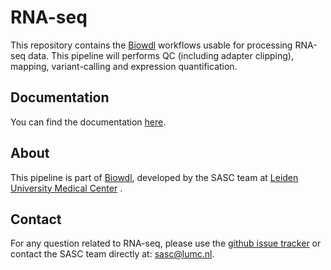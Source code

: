# RNA-seq

This repository contains the [Biowdl](https://github.com/biowdl) 
workflows usable for processing RNA-seq data. This pipeline will
performs QC (including adapter clipping), mapping, variant-calling
and expression quantification.

## Documentation

You can find the documentation [here](https://biowdl.github.io/RNA-seq/).

## About
This pipeline is part of [Biowdl](https://github.com/biowdl),
developed by the SASC team at [Leiden University Medical Center](https://www.lumc.nl/)
. 

## Contact

<p>
  <!-- Obscure e-mail address for spammers -->
For any question related to RNA-seq, please use the
<a href='https://github.com/biowdl/RNA-seq/issues'>github issue tracker</a>
or contact
 the SASC team
 directly at: <a href='&#109;&#97;&#105;&#108;&#116;&#111;&#58;&#115;&#97;&#115;&#99;&#64;&#108;&#117;&#109;&#99;&#46;&#110;&#108;'>
&#115;&#97;&#115;&#99;&#64;&#108;&#117;&#109;&#99;&#46;&#110;&#108;</a>.
</p>

     

